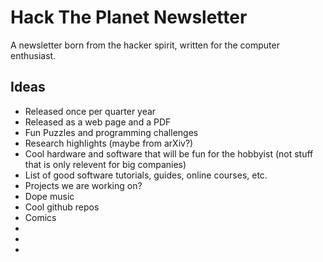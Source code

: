 # Hack The Planet Newsletter

A newsletter born from the hacker spirit, written for the computer enthusiast.

## Ideas
* Released once per quarter year
* Released as a web page and a PDF
* Fun Puzzles and programming challenges
* Research highlights (maybe from arXiv?)
* Cool hardware and software that will be fun for the hobbyist (not stuff that
is only relevent for big companies) 
* List of good software tutorials, guides, online courses, etc.
* Projects we are working on?
* Dope music
* Cool github repos
* Comics
* 
* 
* 
